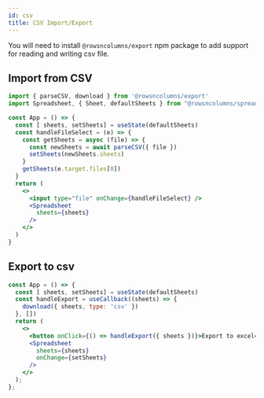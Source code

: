 ```yaml
---
id: csv
title: CSV Import/Export
---
```


You will need to install `@rowsncolumns/export` npm package to add support for reading and writing csv file.

## Import from CSV


```jsx
import { parseCSV, download } from '@rowsncolumns/export'
import Spreadsheet, { Sheet, defaultSheets } from "@rowsncolumns/spreadsheet";

const App = () => {
  const [ sheets, setSheets] = useState(defaultSheets)
  const handleFileSelect = (e) => {
    const getSheets = async (file) => {
      const newSheets = await parseCSV({ file })
      setSheets(newSheets.sheets)
    }
    getSheets(e.target.files[0])
  }
  return (
    <>
      <input type="file" onChange={handleFileSelect} />
      <Spreadsheet
        sheets={sheets}
      />
    </>
  )
}
```


## Export to csv

```jsx
const App = () => {
  const [ sheets, setSheets] = useState(defaultSheets)
  const handleExport = useCallback((sheets) => {
    download({ sheets, type: 'csv' })
  }, [])
  return (
    <>
      <button onClick={() => handleExport({ sheets })}>Export to excel</button>
      <Spreadsheet
        sheets={sheets}
        onChange={setSheets}
      />
    </>
  );
};
```

